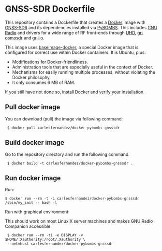 # GNSS-SDR Dockerfile

This repository contains a Dockerfile that creates a [Docker](https://www.docker.com/) image with [GNSS-SDR](http://gnss-sdr.org) and its dependencies installed via [PyBOMBS](https://github.com/gnuradio/pybombs). This includes [GNU Radio](https://gnuradio.org/) and drivers for a wide range of RF front-ends through [UHD](https://github.com/EttusResearch/uhd), [gr-osmosdr](http://osmocom.org/projects/sdr/wiki/GrOsmoSDR) and [gr-iio](https://github.com/analogdevicesinc/gr-iio).

This image uses [baseimage-docker](https://github.com/phusion/baseimage-docker), a special Docker image that is configured for correct use within Docker containers. It is Ubuntu, plus:

  * Modifications for Docker-friendliness.
  * Administration tools that are especially useful in the context of Docker.
  * Mechanisms for easily running multiple processes, without violating the Docker philosophy.
  * It only consumes 6 MB of RAM.

If you still have not done so, [install Docker](https://docs.docker.com/engine/getstarted/step_one/) and [verify your installation](https://docs.docker.com/engine/getstarted/step_three/).

Pull docker image
-----------

You can download (pull) the image via following command:

     $ docker pull carlesfernandez/docker-pybombs-gnsssdr



Build docker image
-----------

Go to the repository directory and run the following command:

     $ docker build -t carlesfernandez/docker-pybombs-gnsssdr .


Run docker image
-----------
Run:

    $ docker run --rm -t -i carlesfernandez/docker-pybombs-gnsssdr /sbin/my_init -- bash -l

Run with graphical environment:

This should work on most Linux X server machines and makes GNU Radio Companion accessible.

     $ docker run --rm -ti -e DISPLAY -v $HOME/.Xauthority:/root/.Xauthority \
     --net=host carlesfernandez/docker-pybombs-gnsssdr

